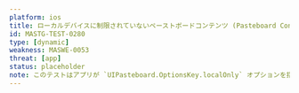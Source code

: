 ```yaml
---
platform: ios
title: ローカルデバイスに制限されていないペーストボードコンテンツ (Pasteboard Contents Not Restricted to Local Device)
id: MASTG-TEST-0280
type: [dynamic]
weakness: MASWE-0053
threat: [app]
status: placeholder
note: このテストはアプリが `UIPasteboard.OptionsKey.localOnly` オプションを指定した `UIPasteboard.setItems(_:options:)` メソッドを使用して、一般的なペーストボードのコンテンツをローカルデバイスに制限するかどうかをチェックします。
---
```

